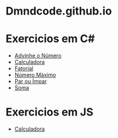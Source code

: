 # Dmndcode.github.io

<body>
    <h1>Exercicios em C#</h1>
    <ul>
        <li><a href="https://dmndcode.github.io/advinhe_cs.html">Advinhe o Número</a></li>
        <li><a href="https://dmndcode.github.io/calculadora_cs.html">Calculadora</a></li>
        <li><a href="https://dmndcode.github.io/fatorial_cs.html">Fatorial</a></li>
        <li><a href="https://dmndcode.github.io/nmroMax_cs.html">Número Máximo</a></li>
        <li><a href="https://dmndcode.github.io/par_impar_cs.html">Par ou Ímpar</a></li>
        <li><a href="https://dmndcode.github.io/soma_cs.html">Soma</a></li>
    </ul>
        <h1>Exercicios em JS</h1>
    <ul>
        <li><a href="https://dmndcode.github.io/calculadora_js/calculadora.html">Calculadora</a></li>
    </ul>
</body>
